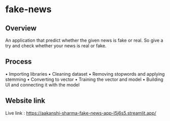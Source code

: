 # fake-news

## Overview
An application that predict whether the given news is fake or real. So give a try and check whether your news is real or fake.

## Process
• Importing libraries
• Cleaning dataset
• Removing stopwords and applying stemming
• Converting to vector
• Training the vector and model
• Building UI and connecting it with the model 


## Website link

Live link : https://aakanshi-sharma-fake-news-app-l5j6s5.streamlit.app/

